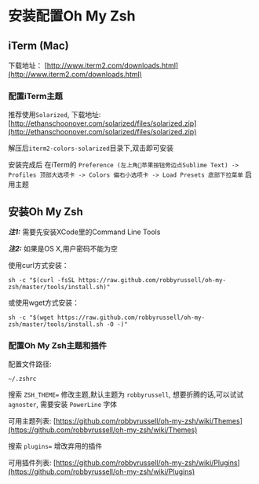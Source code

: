 # 安装配置Oh My Zsh

## iTerm (Mac)

下载地址： [http://www.iterm2.com/downloads.html](http://www.iterm2.com/downloads.html)

### 配置iTerm主题

推荐使用`Solarized`, 下载地址: [http://ethanschoonover.com/solarized/files/solarized.zip](http://ethanschoonover.com/solarized/files/solarized.zip)

解压后`iterm2-colors-solarized`目录下,双击即可安装

安装完成后 在iTerm的 `Preference (左上角苹果按钮旁边点Sublime Text) -> Profiles 顶部大选项卡 -> Colors 偏右小选项卡 -> Load Presets 底部下拉菜单` 启用主题

## 安装Oh My Zsh

***注1:*** 需要先安装XCode里的Command Line Tools

***注2:*** 如果是OS X,用户密码不能为空

使用curl方式安装：

```
sh -c "$(curl -fsSL https://raw.github.com/robbyrussell/oh-my-zsh/master/tools/install.sh)"
```

或使用wget方式安装：

```
sh -c "$(wget https://raw.github.com/robbyrussell/oh-my-zsh/master/tools/install.sh -O -)"
```

### 配置Oh My Zsh主题和插件

配置文件路径:

```
~/.zshrc
```

搜索 `ZSH_THEME=` 修改主题,默认主题为 `robbyrussell`, 想要折腾的话,可以试试`agnoster`, 需要安装 `PowerLine` 字体

可用主题列表: [https://github.com/robbyrussell/oh-my-zsh/wiki/Themes](https://github.com/robbyrussell/oh-my-zsh/wiki/Themes)

搜索 `plugins=` 增改弃用的插件

可用插件列表: [https://github.com/robbyrussell/oh-my-zsh/wiki/Plugins](https://github.com/robbyrussell/oh-my-zsh/wiki/Plugins)

